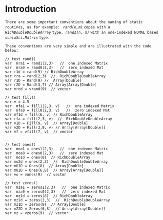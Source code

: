 # Introduction #

`There are some important conventions about the naming of static routines, as for example: ` _`rand(n,m)`_ `copes with a ` _`RichDoubleDoubleArray`_ `type, `_`rand1(n, m)`_ `with an one-indexed NUMAL based ` _`scalaSci.Matrix`_ `type.`

`These conventions are very simple and are illustrated with the code below: `


```
// test rand()
var  mra1 = rand1(2,3)   //  one indexed Matrix
var  mra0 = rand0(2,3)   //  zero indexed Mat
var r1d = rand(9) // RichDoubleArray
var rra = rand(2,3)  //  RichDoubleDoubleArray
var r1D = Rand(9) //  Array[Double]
var r2D = Rand(3,7) // Array[Array[Double]
var vrnd = vrand(9)  // vector 

// test fill()
var v = 4.5
var  mfa1 = fill1(2,3, v)   //  one indexed Matrix
var  mfa0 = fill0(2,3, v)   //  zero indexed Mat
var mf1d = fill(6, v) // RichDoubleArray
var rfa = fill(2,3, v)  //  RichDoubleDoubleArray
var v1D = Fill(9, v)  // Array[Double]
var v2D = Fill(3,9, v) // Array[Array[Double]]
var vf = vfill(7, v)  // vector


// test ones()
var  moa1 = ones1(2,3)   //  one indexed Matrix
var  moa0 = ones0(2,3)   //  zero indexed Mat
var  mo1d = ones(8)  // RichDoubleArray
var mo2d = ones(2,3)  //  RichDoubleDoubleArray
var mO1D = Ones(8)  // Array[Double]
var mO2D = Ones(6,8)  // Array[Array[Double]]
var vo = vones(9)  // vector

// test zeros()
var  mza1 = zeros1(2,3)   //  one indexed Matrix
var  mza0 = zeros0(2,3)   //  zero indexed Mat
var  mz1d = zeros(8)  // RichDoubleArray
var mz2d = zeros(2,3)  //  RichDoubleDoubleArray
var mZ1D = Zeros(8)  // Array[Double]
var mZ2D = Zeros(6,8)  // Array[Array[Double]]
var vz = vzeros(9)  // vector

```